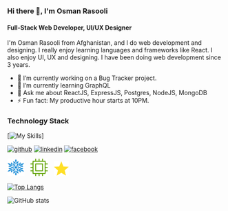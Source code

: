### Hi there 👋, I'm Osman Rasooli
#### Full-Stack Web Developer, UI/UX Designer
I'm Osman Rasooli from Afghanistan, and I do web development and designing. I really enjoy learning languages and frameworks like React.  I also enjoy UI, UX and designing. I have been doing web development since 3 years.

- 🔭 I’m currently working on a Bug Tracker project. 
- 🌱 I’m currently learning GraphQL 
- 💬 Ask me about ReactJS, ExpressJS, Postgres, NodeJS,  MongoDB 
- ⚡ Fun fact: My productive hour starts at 10PM. 


### Technology Stack
[![My Skills](https://skills.thijs.gg/icons?i=html,css,tailwind,js,ts,jquery,react,nodejs,mongodb,expressjs,nextjs,php,postgres,docker)]


[<img src='https://cdn.jsdelivr.net/npm/simple-icons@3.0.1/icons/github.svg' alt='github' height='40'>](https://github.com/OsmanRasooli)  [<img src='https://cdn.jsdelivr.net/npm/simple-icons@3.0.1/icons/linkedin.svg' alt='linkedin' height='40'>](https://www.linkedin.com/in/OsmanRasooli/)  [<img src='https://cdn.jsdelivr.net/npm/simple-icons@3.0.1/icons/facebook.svg' alt='facebook' height='40'>](https://www.facebook.com/OsmanRasooli)  

<a href='https://archiveprogram.github.com/'><img src='https://raw.githubusercontent.com/acervenky/animated-github-badges/master/assets/acbadge.gif' width='40' height='40'></a> <a href='https://docs.github.com/en/developers'><img src='https://raw.githubusercontent.com/acervenky/animated-github-badges/master/assets/devbadge.gif' width='40' height='40'></a> <a href='https://stars.github.com/'><img src='https://raw.githubusercontent.com/acervenky/animated-github-badges/master/assets/starbadge.gif' width='35' height='35'></a> 

[![Top Langs](https://github-readme-stats.vercel.app/api/top-langs/?username=OsmanRasooli)](https://github.com/anuraghazra/github-readme-stats)

![GitHub stats](https://github-readme-stats.vercel.app/api?username=OsmanRasooli&show_icons=true)  

